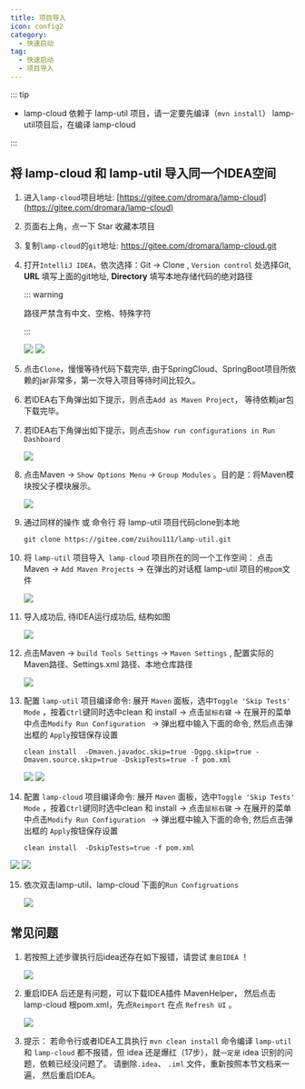 ```yaml
---
title: 项目导入
icon: config2
category:
  - 快速启动
tag:
  - 快速启动
  - 项目导入
---
```


::: tip

- lamp-cloud 依赖于 lamp-util 项目，请一定要先编译（`mvn install`） lamp-util项目后，在编译 lamp-cloud 

:::

## 将 lamp-cloud 和 lamp-util 导入同一个IDEA空间

1. 进入`lamp-cloud`项目地址:  [https://gitee.com/dromara/lamp-cloud](https://gitee.com/dromara/lamp-cloud)

2. 页面右上角，点一下 Star 收藏本项目

3. 复制`lamp-cloud`的`git`地址:  https://gitee.com/dromara/lamp-cloud.git

4. 打开`IntelliJ IDEA`，依次选择：Git ->  Clone  , `Version control` 处选择Git, **URL** 填写上面的git地址, **Directory** 填写本地存储代码的绝对路径

   ::: warning

   路径严禁含有中文、空格、特殊字符

   :::

   ![](/images/start/IDEA克隆代码.png)
   ![](/images/start/IDEA克隆项目_填写地址.png)

5. 点击`Clone`，慢慢等待代码下载完毕, 由于SpringCloud、SpringBoot项目所依赖的jar非常多，第一次导入项目等待时间比较久。

6. 若IDEA右下角弹出如下提示，则点击`Add as Maven Project`， 等待依赖jar包下载完毕。

7. 若IDEA右下角弹出如下提示，则点击`Show run configurations in Run Dashboard`  

   ![](https://box.kancloud.cn/78505c517989e38184b5f0c80c857ae9_344x209.png)

8. 点击Maven -> `Show Options Menu`  -> `Group Modules` 。目的是：将Maven模块按父子模块展示。

   ![](/images/start/MavenGroups.png)

9. 通过同样的操作 或 命令行 将 lamp-util  项目代码clone到本地

   ```shell
   git clone https://gitee.com/zuihou111/lamp-util.git
   ```
   
10. 将 `lamp-util` 项目导入` lamp-cloud` 项目所在的同一个工作空间： 点击Maven -> `Add Maven Projects` -> 在弹出的对话框 lamp-util 项目的`根pom`文件

    ![](/images/start/MavenAddProjects.png)

11. 导入成功后, 待IDEA运行成功后, 结构如图

    ![](/images/start/lamp-cloud完整项目结构图.png)

12. 点击Maven -> `build Tools Settings` -> `Maven Settings`  , 配置实际的Maven路径、Settings.xml 路径、本地仓库路径

    ![](/images/start/MavenSettings.png)

13. 配置 `lamp-util` 项目编译命令:  展开 `Maven` 面板，选中`Toggle 'Skip Tests' Mode` ，按着`Ctrl`键同时选中clean 和 install -> 点击`鼠标右键` -> 在展开的菜单中点击`Modify Run Configuration ` -> 弹出框中输入下面的命令, 然后点击弹出框的  `Apply`按钮保存设置

    ```shell
    clean install  -Dmaven.javadoc.skip=true -Dgpg.skip=true -Dmaven.source.skip=true -DskipTests=true -f pom.xml
    ```

    ![](/images/start/MavenCleanInstall.png)
    ![](/images/start/MavenCleanInstallPath.png)

14. 配置 `lamp-cloud` 项目编译命令:  展开 `Maven` 面板，选中`Toggle 'Skip Tests' Mode` ，按着`Ctrl`键同时选中clean 和 install -> 点击`鼠标右键` -> 在展开的菜单中点击`Modify Run Configuration ` -> 弹出框中输入下面的命令, 然后点击弹出框的  `Apply`按钮保存设置

    ```shell
    clean install  -DskipTests=true -f pom.xml
    ```

![](/images/start/CloudMavenCleanInstall.png)
![](/images/start/CloudMavenCleanInstallPath.png)

15. 依次双击lamp-util、lamp-cloud 下面的`Run Configruations`
    
    ![](/images/start/MavenRun.png)



## 常见问题

1. 若按照上述步骤执行后idea还存在如下报错，请尝试 `重启IDEA` ！

   ![](/images/start/导入报错.png)

2. 重启IDEA 后还是有问题，可以下载IDEA插件 MavenHelper， 然后点击lamp-cloud 根pom.xml，先点`Reimport`  在点 `Refresh UI` 。

   ![](/images/start/MavenHelper排查jar.jpg)

3. 提示： 若命令行或者IDEA工具执行 `mvn clean install` 命令编译 `lamp-util` 和 `lamp-cloud`  都不报错，但 idea 还是爆红（17步），就`一定是` idea 识别的问题，依赖已经没问题了。 请删除`.idea`、 `.iml` 文件，重新按照本节文档来一遍， 然后重启IDEA。

